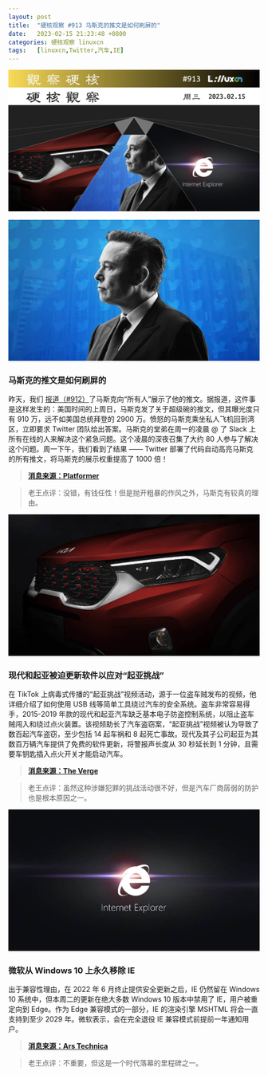 ```yaml
---
layout: post
title:	"硬核观察 #913 马斯克的推文是如何刷屏的"
date:	2023-02-15 21:23:48 +0800 
categories:	硬核观察 linuxcn 
tags:	[linuxcn,Twitter,汽车,IE]
---
```



![](/Asserts/Images/album/202302/15/212249noq6hulgdn46zqzj.jpg)


![](/Asserts/Images/album/202302/15/212259ldm8q0okm2m2o02s.jpg)


### 马斯克的推文是如何刷屏的


昨天，我们 [报道（#912）](/article-15540-1.html)了马斯克向“所有人”展示了他的推文。据报道，这件事是这样发生的：美国时间的上周日，马斯克发了关于超级碗的推文，但其曝光度只有 910 万，远不如美国总统拜登的 2900 万。愤怒的马斯克乘坐私人飞机回到湾区，立即要求 Twitter 团队给出答案。马斯克的堂弟在周一的凌晨 @ 了 Slack 上所有在线的人来解决这个紧急问题。这个凌晨的深夜召集了大约 80 人参与了解决这个问题。周一下午，我们看到了结果 —— Twitter 部署了代码自动高亮马斯克的所有推文，将马斯克的展示权重提高了 1000 倍！



> 
> **[消息来源：Platformer](https://www.platformer.news/p/yes-elon-musk-created-a-special-system)**
> 
> 
> 



> 
> 老王点评：没错，有钱任性！但是抛开粗暴的作风之外，马斯克有较真的理由。
> 
> 
> 


![](/Asserts/Images/album/202302/15/212314qoryyh0mquqgnqbr.jpg)


### 现代和起亚被迫更新软件以应对“起亚挑战”


在 TikTok 上病毒式传播的“起亚挑战”视频活动，源于一位盗车贼发布的视频，他详细介绍了如何使用 USB 线等简单工具绕过汽车的安全系统。盗车非常容易得手，2015-2019 年款的现代和起亚汽车缺乏基本电子防盗控制系统，以阻止盗车贼闯入和绕过点火装置。该视频助长了汽车盗窃案，“起亚挑战”视频被认为导致了数百起汽车盗窃，至少包括 14 起车祸和 8 起死亡事故。现代及其子公司起亚为其数百万辆汽车提供了免费的软件更新，将警报声长度从 30 秒延长到 1 分钟，且需要车钥匙插入点火开关才能启动汽车。



> 
> **[消息来源：The Verge](https://www.theverge.com/2023/2/14/23599300/hyundai-kia-car-theft-software-update-free-tiktok-challenge)**
> 
> 
> 



> 
> 老王点评：虽然这种涉嫌犯罪的挑战活动很不好，但是汽车厂商孱弱的防护也是根本原因之一。
> 
> 
> 


![](/Asserts/Images/album/202302/15/212326kffpqixxnpixjqpj.jpg)


### 微软从 Windows 10 上永久移除 IE


出于兼容性理由，在 2022 年 6 月终止提供安全更新之后，IE 仍然留在 Windows 10 系统中，但本周二的更新在绝大多数 Windows 10 版本中禁用了 IE，用户被重定向到 Edge。作为 Edge 兼容模式的一部分，IE 的渲染引擎 MSHTML 将会一直支持到至少 2029 年。微软表示，会在完全退役 IE 兼容模式前提前一年通知用户。



> 
> **[消息来源：Ars Technica](https://arstechnica.com/gadgets/2023/02/microsoft-will-forcibly-remove-internet-explorer-from-most-windows-10-pcs-today/)**
> 
> 
> 



> 
> 老王点评：不重要，但这是一个时代落幕的里程碑之一。
> 
> 
>
